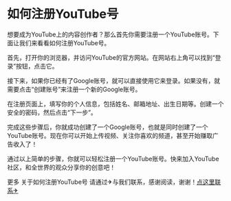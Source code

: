 # 如何注册YouTube号

想要成为YouTube上的内容创作者？那么首先你需要注册一个YouTube账号。下面让我们来看看如何注册YouTube号。

首先，打开你的浏览器，并访问YouTube的官方网站。在网站右上角可以找到“登录”按钮，点击它。

接下来，如果你已经有了Google账号，就可以直接使用它来登录。如果没有，就需要点击“创建账号”来注册一个新的Google账号。

在注册页面上，填写你的个人信息，包括姓名、邮箱地址、出生日期等。创建一个安全的密码，然后点击“下一步”。

完成这些步骤后，你就成功创建了一个Google账号，也就是同时创建了一个YouTube账号。现在你可以开始上传视频、关注你喜欢的频道，甚至开始赚取广告收入了！

通过以上简单的步骤，你就可以轻松注册一个YouTube账号。快来加入YouTube社区，和全世界的观众分享你的创意吧！

更多 关于如何注册YouTube号 请通过✈与我们联系，感谢阅读，谢谢！[点这里联系✈](https://ads.k02.cc)